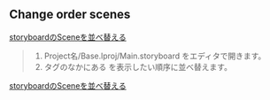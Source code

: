 ## Change order scenes

[storyboardのSceneを並べ替える](https://qiita.com/enomotok_/items/4e5881931562fa8edcd2)
> 1. Project名/Base.lproj/Main.storyboard をエディタで開きます。
> 2. <scenes> タグのなかにある <scene> を表示したい順序に並べ替えます。

[storyboardのSceneを並べ替える](https://qiita.com/enomotok_/items/4e5881931562fa8edcd2)
